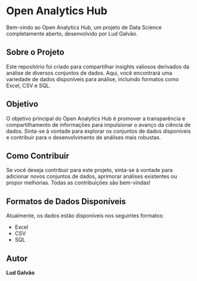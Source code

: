 # Open Analytics Hub

Bem-vindo ao Open Analytics Hub, um projeto de Data Science completamente aberto, desenvolvido por Lud Galvão.

## Sobre o Projeto

Este repositório foi criado para compartilhar insights valiosos derivados da análise de diversos conjuntos de dados. Aqui, você encontrará uma variedade de dados disponíveis para análise, incluindo formatos como Excel, CSV e SQL.

## Objetivo

O objetivo principal do Open Analytics Hub é promover a transparência e compartilhamento de informações para impulsionar o avanço da ciência de dados. Sinta-se à vontade para explorar os conjuntos de dados disponíveis e contribuir para o desenvolvimento de análises mais robustas.

## Como Contribuir

Se você deseja contribuir para este projeto, sinta-se à vontade para adicionar novos conjuntos de dados, aprimorar análises existentes ou propor melhorias. Todas as contribuições são bem-vindas!

## Formatos de Dados Disponíveis

Atualmente, os dados estão disponíveis nos seguintes formatos:

- Excel
- CSV
- SQL

## Autor

**Lud Galvão**

